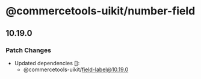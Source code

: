 # @commercetools-uikit/number-field

## 10.19.0
### Patch Changes

- Updated dependencies []:
  - @commercetools-uikit/field-label@10.19.0
